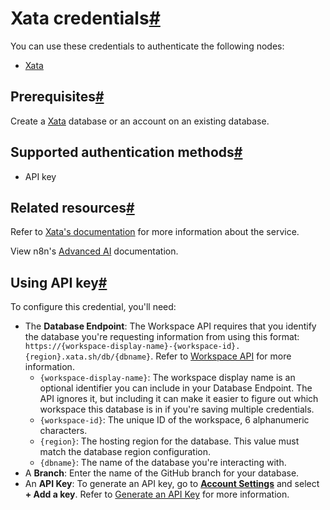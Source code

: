 [](https://github.com/n8n-io/n8n-docs/edit/main/docs/integrations/builtin/credentials/xata.md "Edit this page")

# Xata credentials[#](#xata-credentials "Permanent link")

You can use these credentials to authenticate the following nodes:

*   [Xata](../../cluster-nodes/sub-nodes/n8n-nodes-langchain.memoryxata/)

## Prerequisites[#](#prerequisites "Permanent link")

Create a [Xata](https://xata.io/) database or an account on an existing database.

## Supported authentication methods[#](#supported-authentication-methods "Permanent link")

*   API key

## Related resources[#](#related-resources "Permanent link")

Refer to [Xata's documentation](https://xata.io/docs/rest-api/authentication) for more information about the service.

View n8n's [Advanced AI](../../../../advanced-ai/) documentation.

## Using API key[#](#using-api-key "Permanent link")

To configure this credential, you'll need:

*   The **Database Endpoint**: The Workspace API requires that you identify the database you're requesting information from using this format: `https://{workspace-display-name}-{workspace-id}.{region}.xata.sh/db/{dbname}`. Refer to [Workspace API](https://xata.io/docs/rest-api#workspace-api) for more information.
    *   `{workspace-display-name}`: The workspace display name is an optional identifier you can include in your Database Endpoint. The API ignores it, but including it can make it easier to figure out which workspace this database is in if you're saving multiple credentials.
    *   `{workspace-id}`: The unique ID of the workspace, 6 alphanumeric characters.
    *   `{region}`: The hosting region for the database. This value must match the database region configuration.
    *   `{dbname}`: The name of the database you're interacting with.
*   A **Branch**: Enter the name of the GitHub branch for your database.
*   An **API Key**: To generate an API key, go to [**Account Settings**](https://app.xata.io/settings) and select **\+ Add a key**. Refer to [Generate an API Key](https://xata.io/docs/rest-api#generate-an-api-key) for more information.